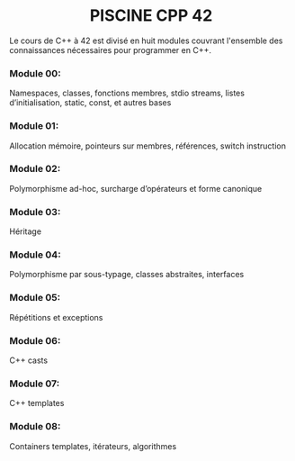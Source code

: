<h1 align="center">PISCINE CPP 42</h1>
Le cours de C++ à 42 est divisé en huit modules couvrant l'ensemble des connaissances nécessaires pour programmer en C++.

<h3>Module 00:</h3>
Namespaces, classes, fonctions membres, stdio
streams,
listes d’initialisation, static, const, et autres bases

<h3>Module 01:</h3>
Allocation mémoire, pointeurs sur membres,
références, switch instruction

<h3>Module 02:</h3>
Polymorphisme ad-hoc, surcharge d’opérateurs
et forme canonique

<h3>Module 03:</h3>
Héritage

<h3>Module 04:</h3>
Polymorphisme par sous-typage, classes abstraites,
interfaces

<h3>Module 05:</h3>
Répétitions et exceptions

<h3>Module 06:</h3>
C++ casts

<h3>Module 07:</h3>
C++ templates

<h3>Module 08:</h3>
Containers templates, itérateurs, algorithmes
